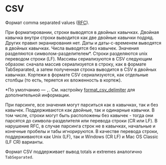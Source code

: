 # CSV

Формат comma separated values ([RFC](https://tools.ietf.org/html/rfc4180)).

При форматировании, строки выводятся в двойных кавычках. Двойная кавычка внутри строки выводится как две двойные кавычки подряд. Других правил экранирования нет. Даты и даты-с-временем выводятся в двойных кавычках. Числа выводятся без кавычек. Значения разделяются символом-разделителем*. Строки разделяются unix переводом строки (LF). Массивы сериализуются в CSV следующим образом: сначала массив сериализуется в строку, как в формате TabSeparated, а затем полученная строка выводится в CSV в двойных кавычках. Кортежи в формате CSV сериализуются, как отдельные столбцы (то есть, теряется их вложенность в кортеж).

*По умолчанию — `,`. См. настройку [format_csv_delimiter](/docs/ru/operations/settings/settings/#format_csv_delimiter) для дополнительной информации.

При парсинге, все значения могут парситься как в кавычках, так и без кавычек. Поддерживаются как двойные, так и одинарные кавычки. В том числе, строки могут быть расположены без кавычек - тогда они парсятся до символа-разделителя или перевода строки (CR или LF). В нарушение RFC, в случае парсинга строк не в кавычках, начальные и конечные пробелы и табы игнорируются. В качестве перевода строки, поддерживаются как Unix (LF), так и Windows (CR LF) и Mac OS Classic (LF CR) варианты.

Формат CSV поддерживает вывод totals и extremes аналогично `TabSeparated`.
